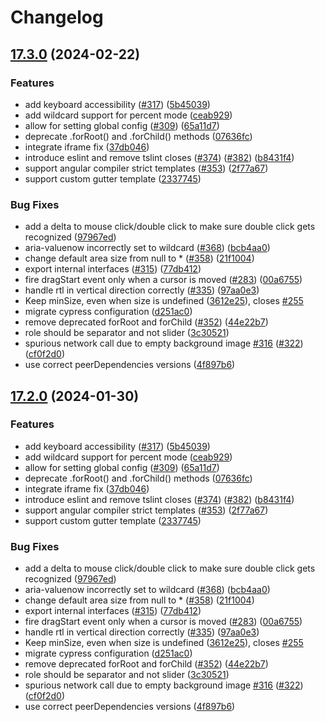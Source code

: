 # Changelog

## [17.3.0](https://github.com/Jefiozie/angular-split/compare/angular-split-v17.2.0...angular-split-v17.3.0) (2024-02-22)


### Features

* add keyboard accessibility ([#317](https://github.com/Jefiozie/angular-split/issues/317)) ([5b45039](https://github.com/Jefiozie/angular-split/commit/5b450398cffed30642ffc133b3d578f3fd8f303b))
* add wildcard support for percent mode ([ceab929](https://github.com/Jefiozie/angular-split/commit/ceab929a4c2539109f758b29c3faa061da7b7fe1))
* allow for setting global config ([#309](https://github.com/Jefiozie/angular-split/issues/309)) ([65a11d7](https://github.com/Jefiozie/angular-split/commit/65a11d70e3c46111e778fe1c3b5ee737bc04f822))
* deprecate .forRoot() and .forChild() methods ([07636fc](https://github.com/Jefiozie/angular-split/commit/07636fc4a0ad691da204bc98673cf945015b988c))
* integrate iframe fix ([37db046](https://github.com/Jefiozie/angular-split/commit/37db046f731ade7021ff91ebd0c175f11f79dcd9))
* introduce eslint and remove tslint closes ([#374](https://github.com/Jefiozie/angular-split/issues/374)) ([#382](https://github.com/Jefiozie/angular-split/issues/382)) ([b8431f4](https://github.com/Jefiozie/angular-split/commit/b8431f4631a3ed3b658729e89c95ec11297e1971))
* support angular compiler strict templates ([#353](https://github.com/Jefiozie/angular-split/issues/353)) ([2f77a67](https://github.com/Jefiozie/angular-split/commit/2f77a67b43c2eaa131f5c2d56b4fdda17af2e268))
* support custom gutter template ([2337745](https://github.com/Jefiozie/angular-split/commit/233774535909a19c1b04962c20de51557a402b6f))


### Bug Fixes

* add a delta to mouse click/double click to make sure double click gets recognized ([97967ed](https://github.com/Jefiozie/angular-split/commit/97967ed0fd58c83e4daf6fef2c43fcb9eeca76aa))
* aria-valuenow incorrectly set to wildcard ([#368](https://github.com/Jefiozie/angular-split/issues/368)) ([bcb4aa0](https://github.com/Jefiozie/angular-split/commit/bcb4aa0bd319dd5ba84fd135186e1454911d3d7e))
* change default area size from null to * ([#358](https://github.com/Jefiozie/angular-split/issues/358)) ([21f1004](https://github.com/Jefiozie/angular-split/commit/21f100453f4406559bcf5ee0a04213a157e37f45))
* export internal interfaces ([#315](https://github.com/Jefiozie/angular-split/issues/315)) ([77db412](https://github.com/Jefiozie/angular-split/commit/77db412694c1265799984a5070534e6f6ea3a384))
* fire dragStart event only when a cursor is moved ([#283](https://github.com/Jefiozie/angular-split/issues/283)) ([00a6755](https://github.com/Jefiozie/angular-split/commit/00a675578915d6172ca0174d3761cf84bc5ca024))
* handle rtl in vertical direction correctly ([#335](https://github.com/Jefiozie/angular-split/issues/335)) ([97aa0e3](https://github.com/Jefiozie/angular-split/commit/97aa0e3863e9129f4e1da165be894b429c47039c))
* Keep minSize, even when size is undefined ([3612e25](https://github.com/Jefiozie/angular-split/commit/3612e25d8e2d78749cfeb9ad439da14611ed975b)), closes [#255](https://github.com/Jefiozie/angular-split/issues/255)
* migrate cypress configuration ([d251ac0](https://github.com/Jefiozie/angular-split/commit/d251ac04b7566fe2132617b92af41ce8ef5459e9))
* remove deprecated forRoot and forChild ([#352](https://github.com/Jefiozie/angular-split/issues/352)) ([44e22b7](https://github.com/Jefiozie/angular-split/commit/44e22b7351a96a561c6552308c5263779378d3bc))
* role should be separator and not slider ([3c30521](https://github.com/Jefiozie/angular-split/commit/3c30521a7731fdf718810303c8fe8d734bb011a5))
* spurious network call due to empty background image [#316](https://github.com/Jefiozie/angular-split/issues/316) ([#322](https://github.com/Jefiozie/angular-split/issues/322)) ([cf0f2d0](https://github.com/Jefiozie/angular-split/commit/cf0f2d043f7d1fd9ece7148c0362dbdbb3b892e7))
* use correct peerDependencies versions ([4f897b6](https://github.com/Jefiozie/angular-split/commit/4f897b6fc26002f1a5146a5933909a6ee616089b))

## [17.2.0](https://github.com/angular-split/angular-split/compare/angular-split-v17.1.1...angular-split-v17.2.0) (2024-01-30)


### Features

* add keyboard accessibility ([#317](https://github.com/angular-split/angular-split/issues/317)) ([5b45039](https://github.com/angular-split/angular-split/commit/5b450398cffed30642ffc133b3d578f3fd8f303b))
* add wildcard support for percent mode ([ceab929](https://github.com/angular-split/angular-split/commit/ceab929a4c2539109f758b29c3faa061da7b7fe1))
* allow for setting global config ([#309](https://github.com/angular-split/angular-split/issues/309)) ([65a11d7](https://github.com/angular-split/angular-split/commit/65a11d70e3c46111e778fe1c3b5ee737bc04f822))
* deprecate .forRoot() and .forChild() methods ([07636fc](https://github.com/angular-split/angular-split/commit/07636fc4a0ad691da204bc98673cf945015b988c))
* integrate iframe fix ([37db046](https://github.com/angular-split/angular-split/commit/37db046f731ade7021ff91ebd0c175f11f79dcd9))
* introduce eslint and remove tslint closes ([#374](https://github.com/angular-split/angular-split/issues/374)) ([#382](https://github.com/angular-split/angular-split/issues/382)) ([b8431f4](https://github.com/angular-split/angular-split/commit/b8431f4631a3ed3b658729e89c95ec11297e1971))
* support angular compiler strict templates ([#353](https://github.com/angular-split/angular-split/issues/353)) ([2f77a67](https://github.com/angular-split/angular-split/commit/2f77a67b43c2eaa131f5c2d56b4fdda17af2e268))
* support custom gutter template ([2337745](https://github.com/angular-split/angular-split/commit/233774535909a19c1b04962c20de51557a402b6f))


### Bug Fixes

* add a delta to mouse click/double click to make sure double click gets recognized ([97967ed](https://github.com/angular-split/angular-split/commit/97967ed0fd58c83e4daf6fef2c43fcb9eeca76aa))
* aria-valuenow incorrectly set to wildcard ([#368](https://github.com/angular-split/angular-split/issues/368)) ([bcb4aa0](https://github.com/angular-split/angular-split/commit/bcb4aa0bd319dd5ba84fd135186e1454911d3d7e))
* change default area size from null to * ([#358](https://github.com/angular-split/angular-split/issues/358)) ([21f1004](https://github.com/angular-split/angular-split/commit/21f100453f4406559bcf5ee0a04213a157e37f45))
* export internal interfaces ([#315](https://github.com/angular-split/angular-split/issues/315)) ([77db412](https://github.com/angular-split/angular-split/commit/77db412694c1265799984a5070534e6f6ea3a384))
* fire dragStart event only when a cursor is moved ([#283](https://github.com/angular-split/angular-split/issues/283)) ([00a6755](https://github.com/angular-split/angular-split/commit/00a675578915d6172ca0174d3761cf84bc5ca024))
* handle rtl in vertical direction correctly ([#335](https://github.com/angular-split/angular-split/issues/335)) ([97aa0e3](https://github.com/angular-split/angular-split/commit/97aa0e3863e9129f4e1da165be894b429c47039c))
* Keep minSize, even when size is undefined ([3612e25](https://github.com/angular-split/angular-split/commit/3612e25d8e2d78749cfeb9ad439da14611ed975b)), closes [#255](https://github.com/angular-split/angular-split/issues/255)
* migrate cypress configuration ([d251ac0](https://github.com/angular-split/angular-split/commit/d251ac04b7566fe2132617b92af41ce8ef5459e9))
* remove deprecated forRoot and forChild ([#352](https://github.com/angular-split/angular-split/issues/352)) ([44e22b7](https://github.com/angular-split/angular-split/commit/44e22b7351a96a561c6552308c5263779378d3bc))
* role should be separator and not slider ([3c30521](https://github.com/angular-split/angular-split/commit/3c30521a7731fdf718810303c8fe8d734bb011a5))
* spurious network call due to empty background image [#316](https://github.com/angular-split/angular-split/issues/316) ([#322](https://github.com/angular-split/angular-split/issues/322)) ([cf0f2d0](https://github.com/angular-split/angular-split/commit/cf0f2d043f7d1fd9ece7148c0362dbdbb3b892e7))
* use correct peerDependencies versions ([4f897b6](https://github.com/angular-split/angular-split/commit/4f897b6fc26002f1a5146a5933909a6ee616089b))
